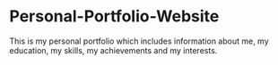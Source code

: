 # Personal-Portfolio-Website
This is my personal portfolio which includes information about me, my education, my skills, my achievements and my interests.
